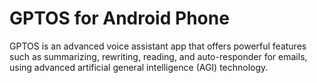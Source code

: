 # GPTOS for Android Phone

GPTOS is an advanced voice assistant app that offers powerful features such as summarizing, rewriting, reading, and auto-responder for emails, using advanced artificial general intelligence (AGI) technology.
